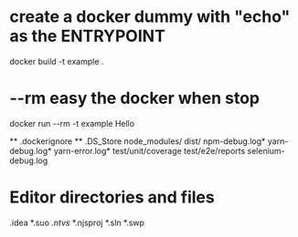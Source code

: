 # create a docker dummy with "echo" as the ENTRYPOINT
docker build -t example .
# --rm easy the docker when stop 
docker run --rm -t example Hello

** .dockerignore **
.DS_Store
node_modules/
dist/
npm-debug.log*
yarn-debug.log*
yarn-error.log*
test/unit/coverage
test/e2e/reports
selenium-debug.log

# Editor directories and files
.idea
*.suo
*.ntvs*
*.njsproj
*.sln
*.swp
